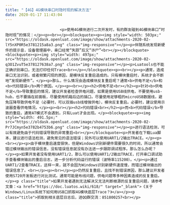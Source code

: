 ```yaml
---
title: "【4G】4G模块串口时隐时现的解决方法"
date: 2020-01-17 11:43:04
---
```



                            <p>使用4G模块进行二次开发时，有的群友碰到4G模块串口“时隐时现”的情况：</p><p><br></p><blockquote><p><img style="width: 503px;" src="https://oldask.openluat.com/image/show/attachments-2020-02-lY5nXP0R5e3781215a8a3.png" class="img-responsive"></p><p>伴随系统发现新硬件的提示音，设备管理器中，串口经常“失踪”后又“诈尸”<br></p></blockquote><blockquote><p><img style="width: 497px;" src="https://oldask.openluat.com/image/show/attachments-2020-02-q3O1ZvuT5e378127638a7.png" class="img-responsive"></p><p>Luatools也不能正确识别串口，无法打印任何Trace<br></p></blockquote><p><br></p><p>通常，造成串口无法识别，或者频繁闪现的原因，是模块反复重启造成的。只有模块重启时，系统才会不断地“发现新硬件”。</p><p>那么，什么情况会造成模块反复重启呢？通常<b>供电不足</b>和<b>代码错误</b>两个原因。</p><p><br></p><h2>供电不足<br></h2><p>针对<b>供电不足</b>导致重启的情况，建议开发者检查供电问题，如果是使用USB线供电，不要使用usb-hub，也不要插在前面板，尽量使用机箱后边的插口。尽量使用足够粗的microUSB数据线，避免压降导致供电不足（必要时，可以双插usb线增强供电），模块反复重启。必要时，建议使用示波器查看供电情况。</p><p><br></p><h2>代码错误<br></h2><p>而<b>代码错误</b>导致的重启，通常AT模式不会遇到，只有Luat才会出现。</p><blockquote><p><img style="width: 491.5px;" src="https://oldask.openluat.com/image/show/attachments-2020-02-Pr7JCmyn5e3782b4753b6.png" class="img-responsive"></p><p>进行语法检测，可以有效避免由于代码错误导致的异常重启<br></p></blockquote><p>开发者在下载Lua脚本，建议进行语法检测，避免常见的语法错误；另外可以使用UART1/2输出TRACE。</p><p><br></p><p>由于模块重启速度很快，但是Windows识别新硬件需要很久的时间，所以通常会错过模块输出的错误信息，没有错误信息就没有办法进一步跟踪调试程序。那么怎么办呢？</p><p>如果开发者没有使用UART1/2，那么可以使用UART1/2输出TRACE，打开串口调试助手查看模块输出的重启日志，进一步分析代码运行的错误（波特率115200）。</p><p>通过UART1/2查看TRACE，这样一来，就不会因为Windows识别新硬件速度慢，而错过模块输出的错误信息了。<br></p><p><br></p><p>仍然反复重启，且找不到错误原因，那么建议开发者使用S720开发板进行对比测试。通常可能是布线问题，供电问题等多种因素造成的反复重启。</p><p class="title">如果开发者遇到无法解决又无法判断根源的反复重启问题，请参考文章：<a href="https://doc.luatos.wiki/618/" target="_blank">《关于Windows/Linux系统下如何用USB口抓取4G模块底层Trace？》</a></p><p class="title">抓取到相关底层日志后，进QQ群交流：851800257<br></p>
